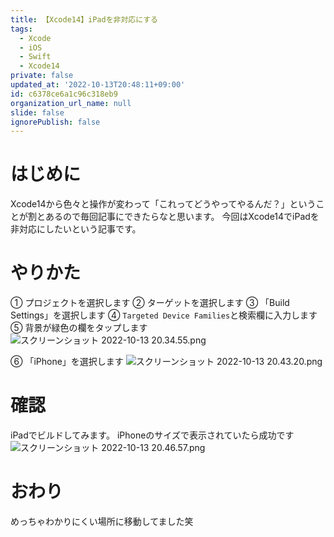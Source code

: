 ```yaml
---
title: 【Xcode14】iPadを非対応にする
tags:
  - Xcode
  - iOS
  - Swift
  - Xcode14
private: false
updated_at: '2022-10-13T20:48:11+09:00'
id: c6378ce6a1c96c318eb9
organization_url_name: null
slide: false
ignorePublish: false
---
```

# はじめに
Xcode14から色々と操作が変わって「これってどうやってやるんだ？」ということが割とあるので毎回記事にできたらなと思います。
今回はXcode14でiPadを非対応にしたいという記事です。

# やりかた
① プロジェクトを選択します
② ターゲットを選択します
③ 「Build Settings」を選択します
④ `Targeted Device Families`と検索欄に入力します
⑤ 背景が緑色の欄をタップします
![スクリーンショット 2022-10-13 20.34.55.png](https://qiita-image-store.s3.ap-northeast-1.amazonaws.com/0/1745371/dc6b01bd-001f-ffa0-7adb-bc7be7237379.png)

⑥ 「iPhone」を選択します
![スクリーンショット 2022-10-13 20.43.20.png](https://qiita-image-store.s3.ap-northeast-1.amazonaws.com/0/1745371/d48488b7-1e4b-0194-ead3-f75056b245e5.png)

# 確認
iPadでビルドしてみます。
iPhoneのサイズで表示されていたら成功です
![スクリーンショット 2022-10-13 20.46.57.png](https://qiita-image-store.s3.ap-northeast-1.amazonaws.com/0/1745371/9c0df97b-3ae0-298e-cb34-7ee153d0d715.png)

# おわり
めっちゃわかりにくい場所に移動してました笑
